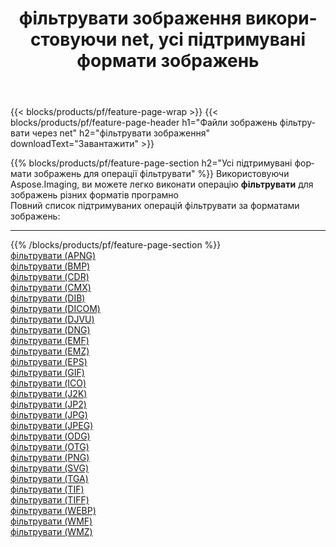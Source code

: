 ﻿---
title: фільтрувати зображення використовуючи net, усі підтримувані формати зображень 
weight: 3920
url: /uk/net/filter 
lang: uk
langdirlevel: 2
locales: zh-hans,ja,it,ru,de,es,fr,nl,id,lt,pl,pt,vi,tr,ko,zh-hant,ar,hi,th,sv,cs,uk,he
description: Використовуючи Aspose.Imaging, ви можете легко фільтрувати зображення використовуючи  net
---

{{< blocks/products/pf/feature-page-wrap >}}
{{< blocks/products/pf/feature-page-header h1="Файли зображень фільтрувати через net" h2="фільтрувати зображення" downloadText="Завантажити" >}}


{{% blocks/products/pf/feature-page-section  h2="Усі підтримувані формати зображень для операції фільтрувати" %}}
Використовуючи Aspose.Imaging, ви можете легко виконати операцiю **фільтрувати** для  зображень різних форматів програмно
<br/>
Повний список підтримуваних операцій фільтрувати за форматами зображень:
<hr/>
{{% /blocks/products/pf/feature-page-section %}}
<div class="container-fluid productfamilypage bg-gray">
    <div class="convertypes bg-gray agp-content section">
        <div class="container">
		<div class="row other-converters">
		    <div class='col-md-2 other-converter remove-lp remove-rp'><a href="/imaging/uk/net/filter/apng" >фільтрувати (APNG)</a></div><div class='col-md-2 other-converter remove-lp remove-rp'><a href="/imaging/uk/net/filter/bmp" >фільтрувати (BMP)</a></div><div class='col-md-2 other-converter remove-lp remove-rp'><a href="/imaging/uk/net/filter/cdr" >фільтрувати (CDR)</a></div><div class='col-md-2 other-converter remove-lp remove-rp'><a href="/imaging/uk/net/filter/cmx" >фільтрувати (CMX)</a></div><div class='col-md-2 other-converter remove-lp remove-rp'><a href="/imaging/uk/net/filter/dib" >фільтрувати (DIB)</a></div><div class='col-md-2 other-converter remove-lp remove-rp'><a href="/imaging/uk/net/filter/dicom" >фільтрувати (DICOM)</a></div><div class='col-md-2 other-converter remove-lp remove-rp'><a href="/imaging/uk/net/filter/djvu" >фільтрувати (DJVU)</a></div><div class='col-md-2 other-converter remove-lp remove-rp'><a href="/imaging/uk/net/filter/dng" >фільтрувати (DNG)</a></div><div class='col-md-2 other-converter remove-lp remove-rp'><a href="/imaging/uk/net/filter/emf" >фільтрувати (EMF)</a></div><div class='col-md-2 other-converter remove-lp remove-rp'><a href="/imaging/uk/net/filter/emz" >фільтрувати (EMZ)</a></div><div class='col-md-2 other-converter remove-lp remove-rp'><a href="/imaging/uk/net/filter/eps" >фільтрувати (EPS)</a></div><div class='col-md-2 other-converter remove-lp remove-rp'><a href="/imaging/uk/net/filter/gif" >фільтрувати (GIF)</a></div><div class='col-md-2 other-converter remove-lp remove-rp'><a href="/imaging/uk/net/filter/ico" >фільтрувати (ICO)</a></div><div class='col-md-2 other-converter remove-lp remove-rp'><a href="/imaging/uk/net/filter/j2k" >фільтрувати (J2K)</a></div><div class='col-md-2 other-converter remove-lp remove-rp'><a href="/imaging/uk/net/filter/jp2" >фільтрувати (JP2)</a></div><div class='col-md-2 other-converter remove-lp remove-rp'><a href="/imaging/uk/net/filter/jpg" >фільтрувати (JPG)</a></div><div class='col-md-2 other-converter remove-lp remove-rp'><a href="/imaging/uk/net/filter/jpeg" >фільтрувати (JPEG)</a></div><div class='col-md-2 other-converter remove-lp remove-rp'><a href="/imaging/uk/net/filter/odg" >фільтрувати (ODG)</a></div><div class='col-md-2 other-converter remove-lp remove-rp'><a href="/imaging/uk/net/filter/otg" >фільтрувати (OTG)</a></div><div class='col-md-2 other-converter remove-lp remove-rp'><a href="/imaging/uk/net/filter/png" >фільтрувати (PNG)</a></div><div class='col-md-2 other-converter remove-lp remove-rp'><a href="/imaging/uk/net/filter/svg" >фільтрувати (SVG)</a></div><div class='col-md-2 other-converter remove-lp remove-rp'><a href="/imaging/uk/net/filter/tga" >фільтрувати (TGA)</a></div><div class='col-md-2 other-converter remove-lp remove-rp'><a href="/imaging/uk/net/filter/tif" >фільтрувати (TIF)</a></div><div class='col-md-2 other-converter remove-lp remove-rp'><a href="/imaging/uk/net/filter/tiff" >фільтрувати (TIFF)</a></div><div class='col-md-2 other-converter remove-lp remove-rp'><a href="/imaging/uk/net/filter/webp" >фільтрувати (WEBP)</a></div><div class='col-md-2 other-converter remove-lp remove-rp'><a href="/imaging/uk/net/filter/wmf" >фільтрувати (WMF)</a></div><div class='col-md-2 other-converter remove-lp remove-rp'><a href="/imaging/uk/net/filter/wmz" >фільтрувати (WMZ)</a></div>
                </div>
        </div>
    </div>
</div>
<br/>


